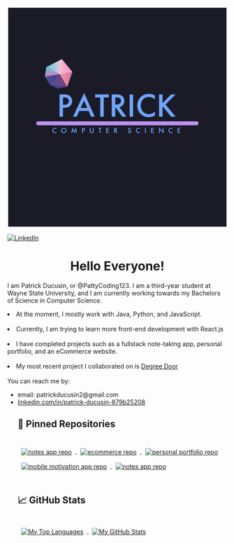 <a href="https://patrickducusinportfolio.dev">
  <p align="center">
    <img src="/assets/github_profile.png" alt="My GitHub Banner">
  </p>
 </a>
 
 <!-- PROJECT SHIELDS -->
 [![LinkedIn][linkedin-shield]][linkedin-url]
 
 <h1 align="center">Hello Everyone!</h1>

  <p>
    I am Patrick Ducusin, or @PattyCoding123. I am a third-year student at Wayne State University, and I am currently 
    working towards my Bachelors of Science in Computer Science.
    <br />
    <li>At the moment, I mostly work with Java, Python, and JavaScript.</li>
    <br />
    <li>Currently, I am trying to learn more front-end development with React.js</li>
    <br />
    <li>I have completed projects such as a fullstack note-taking app, personal portfolio, and
      an eCommerce website.</li>
    <br />
    <li>My most recent project I collaborated on is <a href="https://github.com/PattyCoding123/degree-door-dev">Degree Door</a></li>
    <br />
    You can reach me by:
    <ul>
      <li>email: patrickducusin2@gmail.com</li>
      <li><a href="https://linkedin.com/in/patrick-ducusin-879b25208">linkedin.com/in/patrick-ducusin-879b25208</a></li>
  </p>
 
<!-- Pinned Repositories Section -->
## 📌 Pinned Repositories
<br>

<a href="https://github.com/PattyCoding123/degree-door-dev">
  <img align="center" style="margin:0.5rem" src="https://github-readme-stats.vercel.app/api/pin/?username=PattyCoding123&repo=degree-door-dev&theme=tokyonight" 
       alt="notes app repo"/>
</a>

<a href="https://github.com/PattyCoding123/ecommerce">
  <img align="center" style="margin:0.5rem" src="https://github-readme-stats.vercel.app/api/pin/?username=PattyCoding123&repo=ecommerce&theme=tokyonight"
       alt="ecommerce repo"/>
</a>

<a href="https://github.com/PattyCoding123/personal-portfolio">
  <img align="center" style="margin:0.5rem" src="https://github-readme-stats.vercel.app/api/pin/?username=PattyCoding123&repo=personal-portfolio&theme=tokyonight"
       alt="personal portfolio repo"/>
</a>

<a href="https://github.com/PattyCoding123/mobile_motivation">
  <img align="center" style="margin:0.5rem" src="https://github-readme-stats.vercel.app/api/pin/?username=PattyCoding123&repo=mobile_motivation&theme=tokyonight"
       alt="mobile motivation app repo"/>
</a>

<a href="https://github.com/PattyCoding123/my-notes-project">
  <img align="center" style="margin:0.5rem" src="https://github-readme-stats.vercel.app/api/pin/?username=PattyCoding123&repo=my-notes-project&theme=tokyonight" 
       alt="notes app repo"/>
</a>

<br>
<br>
<!-- End of Pinned Repositories Section -->

<!-- Github Stats Section -->
## &#x1f4c8; GitHub Stats

<br>

<a href="https://github.com/PattyCoding123">
  <img align="center" style="margin:0.5rem" src="https://github-readme-stats.vercel.app/api/top-langs/?username=PattyCoding123&hide=html,css&theme=tokyonight"
       alt="My Top Languages"/>
</a>

<a href="https://github.com/PattyCoding123">
  <img align="center" style="margin:0.5rem" src="https://github-readme-stats.vercel.app/api?username=PattyCoding123&show_icons=true&line_height=27&count_private=true&theme=tokyonight" alt="My GitHub Stats" />
</a>

<br>
<br>
<!-- Github Stats Section -->
 
<!-- MARKDOWN LINKS & IMAGES --> 
[linkedin-shield]: https://img.shields.io/badge/-LinkedIn-black.svg?style=for-the-badge&logo=linkedin&colorB=555
[linkedin-url]: https://www.linkedin.com/in/patrick-ducusin-879b25208/
<!---
PattyCoding123/PattyCoding123 is a ✨ special ✨ repository because its `README.md` (this file) appears on your GitHub profile.
You can click the Preview link to take a look at your changes.
--->
